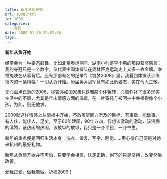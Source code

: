 ```yaml
---
title: 新年从负开始
url: 1008.html
id: 1008
categories:
  - 写到
date: 2009-01-30 22:57:56
tags:
---
```


**新年从负开始**

  
经常会为一种姿态鼓舞。比如北京奥运期间，湖南小帅哥李小鹏的那段获奖感言：我的夺冠只是一个数字，仅代表中国体操队在奥林匹克运动史上又多一枚金牌。幸福掩映在从容背后。还有那部有名的纪录片《筑梦2008》里，我看到体操队训练场内的一条横幅：一切从负开始。历届奥运冠军竞有如此低姿态，实在令人生敬。  
  
无心盘点已逝的2008，尽管亦如国家集体跌宕般个体辗转，心顺弥补了很多现实生活中的不顺，尤其是年末情感方面的滋润，在一片寄托与被呵护中幸福得像个小孩，为此，别无他求。  
  
2009就这样情感上从清福中开始，不敢奢望能力所及的目标，有事做，能做事，有人疼，能疼人，足矣，至于60年建国，90年五四，我想该激动的激动，该沸腾的沸腾，该热闹的热闹，该放纵的放纵，我只是一介平民，一介书生。  
  
新年的重点便是回归生活本身：洗衣、做饭、写字、睡觉……用心待自己便是对她来杭州的最好礼物。  
  
新年从负债开始并不可怕，只要学会相信，认定正确，剩下的只是坚持，改变然后改善。  
  
爱我正爱，做我能做。祈福2009！